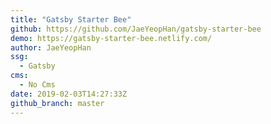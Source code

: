 ```yaml
---
title: "Gatsby Starter Bee"
github: https://github.com/JaeYeopHan/gatsby-starter-bee
demo: https://gatsby-starter-bee.netlify.com/
author: JaeYeopHan
ssg:
  - Gatsby
cms:
  - No Cms
date: 2019-02-03T14:27:33Z
github_branch: master
---
```

